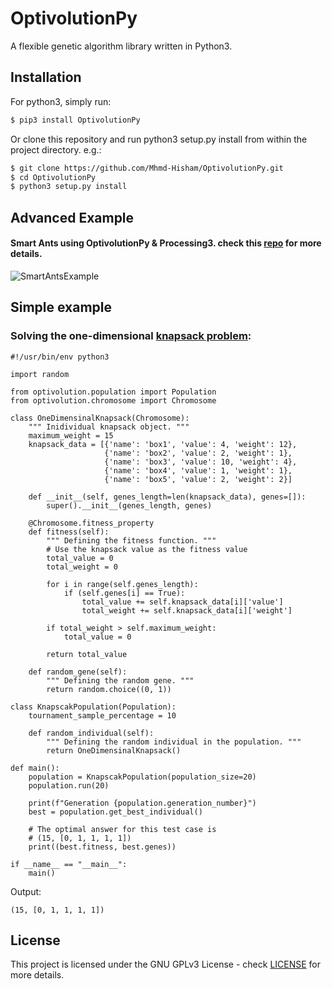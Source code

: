 # OptivolutionPy
A flexible genetic algorithm library written in Python3.

## Installation

For python3, simply run:
```sh
$ pip3 install OptivolutionPy

```

Or clone this repository and run python3 setup.py install from within the project directory. e.g.:
```sh
$ git clone https://github.com/Mhmd-Hisham/OptivolutionPy.git
$ cd OptivolutionPy
$ python3 setup.py install
```

## Advanced Example
#### Smart Ants using OptivolutionPy & Processing3. check this [repo](https://github.com/Mhmd-Hisham/SmartAntsGA) for more details.

![SmartAntsExample](https://github.com/Mhmd-Hisham/SmartAntsGA/blob/master/SmartAnts.gif)


## Simple example
### Solving the one-dimensional [knapsack problem](http://en.wikipedia.org/wiki/Knapsack_problem):

```python3
#!/usr/bin/env python3

import random

from optivolution.population import Population
from optivolution.chromosome import Chromosome

class OneDimensinalKnapsack(Chromosome):
    """ Inidividual knapsack object. """
    maximum_weight = 15
    knapsack_data = [{'name': 'box1', 'value': 4, 'weight': 12},
                     {'name': 'box2', 'value': 2, 'weight': 1},
                     {'name': 'box3', 'value': 10, 'weight': 4},
                     {'name': 'box4', 'value': 1, 'weight': 1},
                     {'name': 'box5', 'value': 2, 'weight': 2}]
    
    def __init__(self, genes_length=len(knapsack_data), genes=[]):
        super().__init__(genes_length, genes)
    
    @Chromosome.fitness_property
    def fitness(self):        
        """ Defining the fitness function. """
        # Use the knapsack value as the fitness value
        total_value = 0
        total_weight = 0
        
        for i in range(self.genes_length):
            if (self.genes[i] == True):
                total_value += self.knapsack_data[i]['value']
                total_weight += self.knapsack_data[i]['weight']
        
        if total_weight > self.maximum_weight:
            total_value = 0
        
        return total_value
    
    def random_gene(self):
        """ Defining the random gene. """
        return random.choice((0, 1))

class KnapscakPopulation(Population):
    tournament_sample_percentage = 10

    def random_individual(self):
        """ Defining the random individual in the population. """
        return OneDimensinalKnapsack()

def main():
    population = KnapscakPopulation(population_size=20)    
    population.run(20)
    
    print(f"Generation {population.generation_number}")
    best = population.get_best_individual()

    # The optimal answer for this test case is
    # (15, [0, 1, 1, 1, 1])
    print((best.fitness, best.genes))

if __name__ == "__main__":
    main()
```

Output:
```
(15, [0, 1, 1, 1, 1])
```

## License

This project is licensed under the GNU GPLv3 License - check [LICENSE](LICENSE) for more details.
